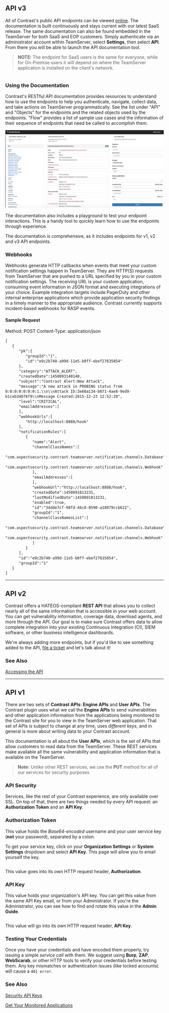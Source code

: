 <!--
title: "Introduction To The Contrast REST API"
description: "Overview of the REST API"
tags: "Intro Open REST API v1 v2 v3 webhook"
-->

## API v3
All of Contrast's public API endpoints can be viewed [online](https://api.contrastsecurity.com). The documentation is built continuously and stays current with our latest SaaS release. The same documentation can also be found embedded in the TeamServer for both SaaS and EOP customers. Simply authenticate via an administrator account within TeamServer, select **Settings**, then select **API**. From there you will be able to launch the API documentation tool.

>**NOTE:** The endpoint for SaaS users is the same for everyone, while for On-Premise users it will depend on where the TeamServer application is installed on the client's network.

```https://app.contrastsecurity.com/Contrast/api
```

### Using the Documentation
Contrast's RESTful API documentation provides resources to understand how to use the endpoints to help you authenticate, navigate, collect data, and take actions on TeamServer programmatically. See the list under "API" and "Objects" for the endpoints and the related objects used by the endpoints. "Flow" provides a list of sample use cases and the information of their sequence of endpoints that need be called to accomplish them.

<a href="assets/images/api.png" rel="lightbox" title="API Documentation Tool"><img class="thumbnail" src="assets/images/api.png"/></a>

The documentation also includes a playground to test your endpoint interactions. This is a handy tool to quickly learn how to use the endpoints through experience.

The documentation is comprehensive, as it includes endpoints for v1, v2 and v3 API endpoints.

### Webhooks
Webhooks generate HTTP callbacks when events that meet your custom notification settings happen in TeamServer. They are HTTP(S) requests from TeamServer that are pushed to a URL specified by you in your custom notification settings. The receiving URL is your custom application, consuming event information in JSON format and executing integrations of your choice. Example integration targets include PagerDuty and other internal enterprise applications which provide application security findings in a timely manner to the appropriate audience. Contrast currently supports incident-based webhooks for RASP events.

#### Sample Request
Method: POST
Content-Type: application/json

```
[  
   {  
      "pk":{  
         "groupId":"1",
         "id":"e9c2b740-a99d-11e5-b0ff-ebef27635854"
      },
      "category":"ATTACK_ALERT",
      "createdDate":1450893140148,
      "subject":"Contrast Alert:New Attack",
      "message":"A new attack in PROBING status from 0:0:0:0:0:0:0:1.\\n\\nAttack ID:3e60a134-b071-4ae8-9ed9-b1ceb34076f9\\nMessage Created:2015-12-23 12:52:20",
      "level":"CRITICAL",
      "emailAddresses":[
      ],
      "webhookUrls":[
         "http://localhost:8888/hook"
      ],
      "notificationRules":[
         {  
            "name":"Alert",
            "channelClassNames":[  
               "com.aspectsecurity.contrast.teamserver.notification.channels.Database",
               "com.aspectsecurity.contrast.teamserver.notification.channels.Webhook"
            ],
            "emailAddresses":[
            ],
            "webhookUrl":"http://localhost:8888/hook",
            "createdDate":1450891813231,
            "lastModifiedDate":1450891813231,
            "enabled":true,
            "id":"34dde7cf-98fd-46c8-8590-a18079ccb622",
            "groupId":"1",
            "channelClassNamesList":[
               "com.aspectsecurity.contrast.teamserver.notification.channels.Database",
               "com.aspectsecurity.contrast.teamserver.notification.channels.Webhook"
            ]
         }
      ],
      "id":"e9c2b740-a99d-11e5-b0ff-ebef27635854",
      "groupId":"1"
   }
]
```



---

## API v2
Contrast offers a HATEOS-compliant **REST API** that allows you to collect nearly all of the same information that is accessible in your web account. You can get vulnerability information, coverage data, download agents, and more through the API. Our goal is to make sure Contrast offers data to allow complete integration into your existing Continuous Integration (CI), SIEM software, or other business intelligence dashboards.

We're always adding more endpoints, but if you'd like to see something added to the API, [file a ticket](https://support.contrastsecurity.com/tickets/new) and let's talk about it!

### See Also

[Accessing the API](dev_api2.html#access)

---

## API v1
There are two sets of **Contrast APIs**: **Engine APIs** and **User APIs**. The Contrast plugin uses what we call the **Engine APIs** to send vulnerabilities and other application information from the applications being monitored to the Contrast site for you to view in the TeamServer web application. That set of APIs is subject to change at any time, uses *different keys*, and in general is more about writing data to your Contrast account.

This documentation is all about the **User APIs**, which is the set of APIs that allow customers to read data from the TeamServer. These REST services make available all the same vulnerability and application information that is available on the TeamServer. 

>**Note:** Unlike other REST services, we use the **PUT** method for all of our services for security purposes

### API Security

Services, like the rest of your Contrast experience, are only available over SSL. On top of that, there are two things needed by every API request: an **Authorization Token** and an **API Key**.

### Authorization Token

This value holds the *Base64-encoded* username and your user service key (**not** your password), separated by a colon.

To get your service key, click on your **Organization Settings** or **System Settings** dropdown and select **API Key**. This page will allow you to email yourself the key.

```AuthorizationToken = BASE64(<username>:<service_key>)
```

This value goes into its own HTTP request header, **Authorization**.

### API Key

This value holds your organization's API key. You can get this value from the same API Key email, or from your Administrator. If you're the Administrator, you can see how to find and rotate this value in the **Admin Guide**. 

```APIKey = <org_service_key>
```

This value will go into its own HTTP request header, **API Key**.

### Testing Your Credentials

Once you have your credentials and have encoded them properly, try issuing a simple *service call* with them. We suggest using **Burp**, **ZAP**, **WebScarab**, or other HTTP tools to verify your credentials before testing them. Any key mismatches or authentication issues (like locked accounts) will cause a ```401 error```.

### See Also

[Security API Keys](admin_tsconfigset.html#key)

[Get Your Monitored Applications](dev_api1.html#monitor)
